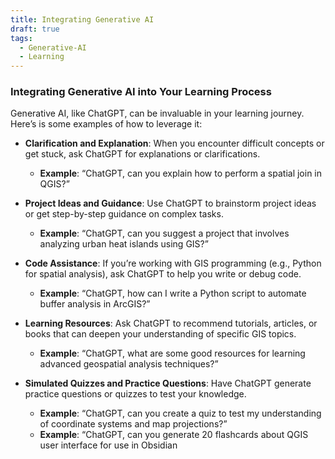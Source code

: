 ```yaml
---
title: Integrating Generative AI
draft: true
tags:
  - Generative-AI
  - Learning
---
```

### Integrating Generative AI into Your Learning Process

Generative AI, like ChatGPT, can be invaluable in your learning journey. Here’s is some examples of how to leverage it:

- **Clarification and Explanation**: When you encounter difficult concepts or get stuck, ask ChatGPT for explanations or clarifications.
  - **Example**: “ChatGPT, can you explain how to perform a spatial join in QGIS?”

- **Project Ideas and Guidance**: Use ChatGPT to brainstorm project ideas or get step-by-step guidance on complex tasks.
  - **Example**: “ChatGPT, can you suggest a project that involves analyzing urban heat islands using GIS?”

- **Code Assistance**: If you’re working with GIS programming (e.g., Python for spatial analysis), ask ChatGPT to help you write or debug code.
  - **Example**: “ChatGPT, how can I write a Python script to automate buffer analysis in ArcGIS?”

- **Learning Resources**: Ask ChatGPT to recommend tutorials, articles, or books that can deepen your understanding of specific GIS topics.
  - **Example**: “ChatGPT, what are some good resources for learning advanced geospatial analysis techniques?”

- **Simulated Quizzes and Practice Questions**: Have ChatGPT generate practice questions or quizzes to test your knowledge.
  - **Example**: “ChatGPT, can you create a quiz to test my understanding of coordinate systems and map projections?” 
  -  **Example**: “ChatGPT, can you generate 20 flashcards about QGIS user interface for use in Obsidian

